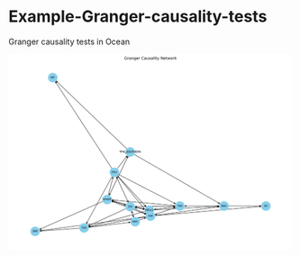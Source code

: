 # Example-Granger-causality-tests
Granger causality tests in Ocean





![Figure](https://github.com/subhadeep-maishal/Example-Granger-causality-tests/raw/main/fig.png)
